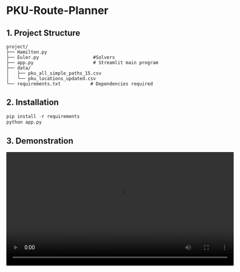 # PKU-Route-Planner

## 1. Project Structure

```
project/
├── Hamilton.py
├── Euler.py                    #Solvers
├── app.py                      # Streamlit main program
├── data/
│   ├── pku_all_simple_paths_15.csv   
│   └── pku_locations_updated.csv    
└── requirements.txt           # Dependencies required
```


## 2. Installation
```python
pip install -r requirements
python app.py
```

## 3. Demonstration
<video src="https://github.com/user-attachments/assets/591224b7-3f09-4b52-bf50-d8b82cadce2a" controls width="600">
  Your browser does not support the video tag.
</video>
